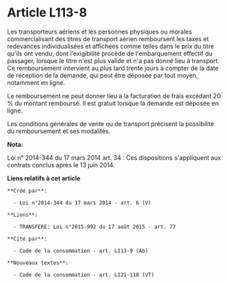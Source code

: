 # Article L113-8

Les transporteurs aériens et les personnes physiques ou morales commercialisant des titres de transport aérien remboursent
les taxes et redevances individualisées et affichées comme telles dans le prix du titre qu'ils ont vendu, dont l'exigibilité
procède de l'embarquement effectif du passager, lorsque le titre n'est plus valide et n'a pas donné lieu à transport. Ce
remboursement intervient au plus tard trente jours à compter de la date de réception de la demande, qui peut être déposée par
tout moyen, notamment en ligne. 

Le remboursement ne peut donner lieu à la facturation de frais excédant 20 % du montant remboursé. Il est gratuit lorsque la
demande est déposée en ligne. 

Les conditions générales de vente ou de transport précisent la possibilité du remboursement et ses modalités.

**Nota:**

Loi n° 2014-344 du 17 mars 2014 art. 34 : Ces dispositions s'appliquent aux contrats conclus après le 13 juin 2014.

**Liens relatifs à cet article**

	**Créé par**:

	  - Loi n°2014-344 du 17 mars 2014 - art. 6 (V)

	**Liens**:

	  - TRANSFERE: Loi n°2015-992 du 17 août 2015 - art. 77

	**Cité par**:

	  - Code de la consommation - art. L113-9 (Ab)

	**Nouveaux textes**:

	  - Code de la consommation - art. L121-118 (VT)
